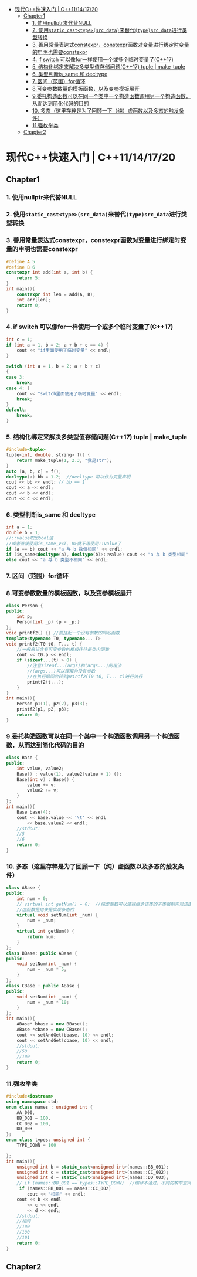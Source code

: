 - [现代C++快速入门 | C++11/14/17/20](#现代c快速入门--c11141720)
	- [Chapter1](#chapter1)
	    - [1. 使用nullptr来代替NULL](#1-使用nullptr来代替null)
	    - [2. 使用`static_cast<type>(src_data)`来替代`(type)src_data`进行类型转换](#2-使用static_casttypesrc_data来替代typesrc_data进行类型转换)
	    - [3. 善用常量表达式constexpr，constexpr函数对变量进行绑定时变量的申明也需要constexpr](#3-善用常量表达式constexprconstexpr函数对变量进行绑定时变量的申明也需要constexpr)
	    - [4. if switch 可以像for一样使用一个或多个临时变量了(C++17)](#4-if-switch-可以像for一样使用一个或多个临时变量了c17)
	    - [5. 结构化绑定来解决多类型值存储问题(C++17) tuple | make\_tuple](#5-结构化绑定来解决多类型值存储问题c17-tuple--make_tuple)
	    - [6. 类型判断is\_same 和 decltype](#6-类型判断is_same-和-decltype)
	    - [7. 区间（范围）for循环](#7-区间范围for循环)
	    - [8.可变参数数量的模板函数，以及变参模板展开](#8可变参数数量的模板函数以及变参模板展开)
	    - [9.委托构造函数可以在同一个类中一个构造函数调用另一个构造函数，从而达到简化代码的目的](#9委托构造函数可以在同一个类中一个构造函数调用另一个构造函数从而达到简化代码的目的)
	    - [10. 多态（这里存粹是为了回顾一下（纯）虚函数以及多态的触发条件）](#10-多态这里存粹是为了回顾一下纯虚函数以及多态的触发条件)
	    - [11.强枚举类](#11强枚举类)
	- [Chapter2](#chapter2)

# 现代C++快速入门 | C++11/14/17/20

## Chapter1

### 1. 使用nullptr来代替NULL

### 2. 使用`static_cast<type>(src_data)`来替代`(type)src_data`进行类型转换

### 3. 善用常量表达式constexpr，constexpr函数对变量进行绑定时变量的申明也需要constexpr

```C++
#define A 5
#define B 6
constexpr int add(int a, int b) {
    return 5;
}
int main(){
    constexpr int len = add(A, B);
    int arr[len];
    return 0;
}
```

### 4. if switch 可以像for一样使用一个或多个临时变量了(C++17)

```c++
int c = 1;
if (int a = 1, b = 2; a + b + c == 4) {
    cout << "if里面使用了临时变量" << endl;
}

switch (int a = 1, b = 2; a + b + c)
{
case 3:
    break;
case 4: {
    cout << "switch里面使用了临时变量" << endl;
    break;
}
default:
    break;
}
```

### 5. 结构化绑定来解决多类型值存储问题(C++17) tuple | make_tuple

```C++
#include<tuple>
tuple<int, double, string> f() {
    return make_tuple(1, 2.3, "我是str");
}
auto [a, b, c] = f();
decltype(a) bb = 1.2;  //decltype 可以作为变量声明
cout << bb << endl; // bb == 1
cout << a << endl;
cout << b << endl;
cout << c << endl;
```



### 6. 类型判断is_same 和 decltype

```C++
int a = 1;
double b = 1;
//::value取出bool值
//或者直接使用is_same_v<T, U>就不用使用::value了
if (a == b) cout << "a 与 b 数值相同" << endl;
if (is_same<decltype(a), decltype(b)>::value) cout << "a 与 b 类型相同" << endl; 
else cout << "a 与 b 类型不相同" << endl;
```

### 7. 区间（范围）for循环

### 8.可变参数数量的模板函数，以及变参模板展开

```C++
class Person {
public:
    int p;
    Person(int _p) {p = _p;}
};
void printf2() {} //要搭配一个没有参数的同名函数
template<typename T0, typename... T>
void printf2(T0 t0, T... t) {
    //一般来讲含有可变参数的模板往往是类内函数
    cout << t0.p << endl;
    if (sizeof...(t) > 0) {
        //注意sizeof...(args)和(args...)的用法
        //(args...)可以理解为没有参数
        //在执行期间会转到printf2(T0 t0, T... t)进行执行
        printf2(t...);
    }
}
int main(){
    Person p1(1), p2(2), p3(3);
    printf2(p1, p2, p3);
    return 0;
}
```

### 9.委托构造函数可以在同一个类中一个构造函数调用另一个构造函数，从而达到简化代码的目的

```C++
class Base {
public:
    int value, value2;
    Base() : value(1), value2(value + 1) {};
    Base(int v) : Base() {
        value += v;
        value2 += v;
    }
};
int main(){
    Base base(4);
    cout << base.value << '\t' << endl
        << base.value2 << endl;
    //stdout:
    //5
    //6
    return 0;
}
```



### 10. 多态（这里存粹是为了回顾一下（纯）虚函数以及多态的触发条件）

```C++
class ABase {
public:
    int num = 0;
    // virtual int getNum() = 0;  //纯虚函数可以使得继承该类的子类强制实现该函数，否则无法得到实例化
    //虚函数是用来是实现多态的
    virtual void setNum(int _num) {
        num = _num;
    }
    virtual int getNum() {
        return num;
    }
};
class BBase: public ABase {
public:
    void setNum(int _num) {
        num = _num * 5;
    }
};
class CBase : public ABase {
public:
    void setNum(int _num) {
        num = _num * 10;
    }
};
int main(){
    ABase* bbase = new BBase();
    ABase *cbase = new CBase();
    cout << setAndGet(bbase, 10) << endl;
    cout << setAndGet(cbase, 10) << endl;
    //stdout:
    //50
    //100
    return 0;
}
```

### 11.强枚举类

```C++
#include<iostream>
using namespace std;
enum class names : unsigned int {
    AA_000,
    BB_001 = 100,
    CC_002 = 100,
    DD_003
};
enum class types: unsigned int {
    TYPE_DOWN = 100

};
int main(){
    unsigned int b = static_cast<unsigned int>(names::BB_001);
    unsigned int c = static_cast<unsigned int>(names::CC_002);
    unsigned int d = static_cast<unsigned int>(names::DD_003);
    // if (names::BB_001 == types::TYPE_DOWN)  //编译不通过，不同的枚举空间不能进行比较
     if (names::BB_001 == names::CC_002)
        cout << "相同" << endl;
    cout << b << endl
        << c << endl
        << d << endl;
    //stdout:
    //相同
    //100
    //100
    //101
    return 0;
}
```

## Chapter2
